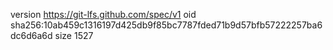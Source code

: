version https://git-lfs.github.com/spec/v1
oid sha256:10ab459c1316197d425db9f85bc7787fded71b9d57bfb57222257ba6dc6d6a6d
size 1527
